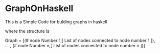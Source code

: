 # GraphOnHaskell

This is a Simple Code for bulding graphs in haskell

where the structure is 

Graph = [(# node Number 1,[ List of nodes connected to node number 1 ]), ... , (# node Number n,[ List of nodes connected to node number n ])]
